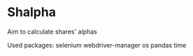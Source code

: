 # Shalpha
Aim to calculate shares' alphas

Used packages:
selenium
webdriver-manager
os
pandas
time
